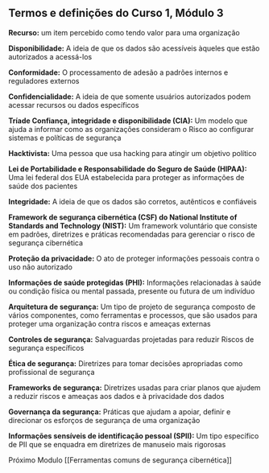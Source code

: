 ## **Termos e definições do Curso 1, Módulo 3**

**Recurso:** um item percebido como tendo valor para uma organização

**Disponibilidade:** A ideia de que os dados são acessíveis àqueles que estão autorizados a acessá-los

**Conformidade:** O processamento de adesão a padrões internos e reguladores externos

**Confidencialidade:** A ideia de que somente usuários autorizados podem acessar recursos ou dados específicos

**Tríade Confiança, integridade e disponibilidade (CIA):** Um modelo que ajuda a informar como as organizações consideram o Risco ao configurar sistemas e políticas de segurança

**Hacktivista:** Uma pessoa que usa hacking para atingir um objetivo político

**Lei de Portabilidade e Responsabilidade do Seguro de Saúde (HIPAA):** Uma lei federal dos EUA estabelecida para proteger as informações de saúde dos pacientes

**Integridade:** A ideia de que os dados são corretos, autênticos e confiáveis

**Framework de segurança cibernética (CSF) do National Institute of Standards and Technology (NIST):** Um framework voluntário que consiste em padrões, diretrizes e práticas recomendadas para gerenciar o risco de segurança cibernética

**Proteção da privacidade:** O ato de proteger informações pessoais contra o uso não autorizado

**Informações de saúde protegidas (PHI):** Informações relacionadas à saúde ou condição física ou mental passada, presente ou futura de um indivíduo

**Arquitetura de segurança:** Um tipo de projeto de segurança composto de vários componentes, como ferramentas e processos, que são usados para proteger uma organização contra riscos e ameaças externas

**Controles de segurança:** Salvaguardas projetadas para reduzir Riscos de segurança específicos

**Ética de segurança:** Diretrizes para tomar decisões apropriadas como profissional de segurança

**Frameworks de segurança:** Diretrizes usadas para criar planos que ajudem a reduzir riscos e ameaças aos dados e à privacidade dos dados

**Governança da segurança:** Práticas que ajudam a apoiar, definir e direcionar os esforços de segurança de uma organização

**Informações sensíveis de identificação pessoal (SPII):** Um tipo específico de PII que se enquadra em diretrizes de manuseio mais rigorosas

Próximo Modulo [[Ferramentas comuns de segurança cibernética]]
